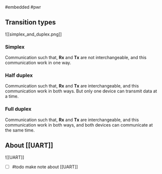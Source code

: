#embedded #pwr 

## Transition types

![[simplex_and_duplex.png]]

### Simplex
Communication such that, **Rx** and **Tx** are not interchangeable, and this communication work in one way.

### Half duplex
Communication such that, **Rx** and **Tx** are interchangeable, and this communication work in both ways. But only one device can transmit data at a time.

### Full duplex
Communication such that, **Rx** and **Tx** are interchangeable, and this communication work in both ways, and both devices can communicate at the same time.

## About [[UART]]
![[UART]]



- [ ] #todo make note about [[UART]]

